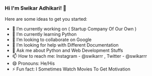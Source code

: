### Hi I'm Swikar Adhikari! 👋

Here are some ideas to get you started:

- 🔭 I’m currently working on ( Startup Company Of Our Own )
- 🌱 I’m currently learning Python 
- 👯 I’m looking to collaborate on Google
- 🤔 I’m looking for help with Different Documentation
- 💬 Ask me about Python and Web Development Stuffs
- 📫 How to reach me: Instagram - @swikarrr , Twitter - @swikarrr
- 😄 Pronouns: He/His
- ⚡ Fun fact: I Sometimes Watch Movies To Get Motivation

